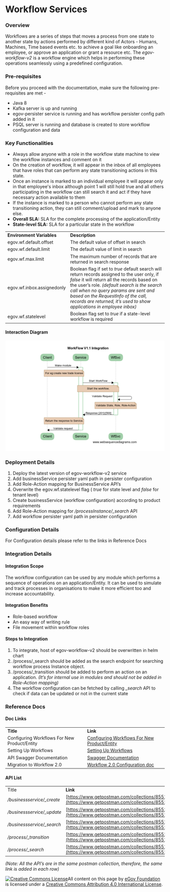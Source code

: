 # Workflow Services

### Overview

Workflows are a series of steps that moves a process from one state to another state by actions performed by different kind of Actors - Humans, Machines, Time based events etc. to achieve a goal like onboarding an employee, or approve an application or grant a resource etc. The _egov-workflow-v2_ is a workflow engine which helps in performing these operations seamlessly using a predefined configuration.

### Pre-requisites

Before you proceed with the documentation, make sure the following pre-requisites are met -

* Java 8
* Kafka server is up and running
* egov-persister service is running and has workflow persister config path added in it
* PSQL server is running and database is created to store workflow configuration and data

### Key Functionalities

* Always allow anyone with a role in the workflow state machine to view the workflow instances and comment on it
* On the creation of workflow, it will appear in the inbox of all employees that have roles that can perform any state transitioning actions in this state.
* Once an instance is marked to an individual employee it will appear only in that employee's inbox although point 1 will still hold true and all others participating in the workflow can still search it and act if they have necessary action available to them
* If the instance is marked to a person who cannot perform any state transitioning action, they can still comment/upload and mark to anyone else.
* **Overall SLA:** SLA for the complete processing of the application/Entity
* **State-level SLA:** SLA for a particular state in the workflow

|                            |                                                                                                                                                                                                                                                                                                                                                      |
| -------------------------- | ---------------------------------------------------------------------------------------------------------------------------------------------------------------------------------------------------------------------------------------------------------------------------------------------------------------------------------------------------- |
| **Environment Variables**  | **Description**                                                                                                                                                                                                                                                                                                                                      |
| egov.wf.default.offset     | The default value of offset in search                                                                                                                                                                                                                                                                                                                |
| egov.wf.default.limit      | The default value of limit in search                                                                                                                                                                                                                                                                                                                 |
| egov.wf.max.limit          | The maximum number of records that are returned in search response                                                                                                                                                                                                                                                                                   |
| egov.wf.inbox.assignedonly | Boolean flag if set to _true_ default search will return records assigned to the user only, if _false_ it will return all the records based on the user’s role. _(default search is the search call when no query params are sent and based on the RequestInfo of the call, records are returned, it’s used to show applications in employee inbox)_ |
| egov.wf.statelevel         | Boolean flag set to _true_ if a state-level workflow is required                                                                                                                                                                                                                                                                                     |

#### Interaction Diagram

![](<../../../.gitbook/assets/image (74).png>)

### Deployment Details

1. Deploy the latest version of egov-workflow-v2 service
2. Add businessService persister yaml path in persister configuration
3. Add Role-Action mapping for BusinessService API’s
4. Overwrite the egov.wf.statelevel flag ( _true_ for state level and _false_ for tenant level)
5. Create businessService (workflow configuration) according to product requirements
6. Add Role-Action mapping for _/processInstance/\_search_ API
7. Add workflow persister yaml path in persister configuration

### Configuration Details

For Configuration details please refer to the links in Reference Docs

### Integration Details

#### Integration Scope

The workflow configuration can be used by any module which performs a sequence of operations on an application/Entity. It can be used to simulate and track processes in organisations to make it more efficient too and increase accountability.

#### Integration Benefits

* Role-based workflow
* An easy way of writing rule
* File movement within workflow roles

#### Steps to Integration

1. To integrate, host of egov-workflow-v2 should be overwritten in helm chart
2. /process/\_search should be added as the search endpoint for searching workflow process Instance object.
3. /process/\_transition should be added to perform an action on an application. _(It’s for internal use in modules and should not be added in Role-Action mapping)_
4. The workflow configuration can be fetched by calling _\_search_ API to check if data can be updated or not in the current state

### Reference Docs

#### Doc Links

|                                              |                                                                                                                                              |
| -------------------------------------------- | -------------------------------------------------------------------------------------------------------------------------------------------- |
| **Title**                                    | **Link**                                                                                                                                     |
| Configuring Workflows For New Product/Entity | [Configuring Workflows For New Product/Entity](../../configuring-digit-services/configuring-workflows/configuring-workflow-for-an-entity.md) |
| Setting Up Workflows                         | [Setting Up Workflows](../../configuring-digit-services/configuring-workflows/setting-up-workflow.md)                                        |
| API Swagger Documentation                    | [Swagger Documentation](https://raw.githubusercontent.com/egovernments/core-services/master/docs/worfklow-2.0)                               |
| Migration to Workflow 2.0                    | [Workflow 2.0 Configuration doc](https://digit-discuss.atlassian.net/wiki/spaces/EPE/pages/120619031/Workflow+2.0+Configuration+doc)         |

#### API List

|                             |                                                                                                                            |
| --------------------------- | -------------------------------------------------------------------------------------------------------------------------- |
| Title                       | **Link**                                                                                                                   |
| _/businessservice/\_create_ | [https://www.getpostman.com/collections/8552e3de40c819e34190](https://www.getpostman.com/collections/8552e3de40c819e34190) |
| _/businessservice/\_update_ | [https://www.getpostman.com/collections/8552e3de40c819e34190](https://www.getpostman.com/collections/8552e3de40c819e34190) |
| _/businessservice/\_search_ | [https://www.getpostman.com/collections/8552e3de40c819e34190](https://www.getpostman.com/collections/8552e3de40c819e34190) |
| _/process/\_transition_     | [https://www.getpostman.com/collections/8552e3de40c819e34190](https://www.getpostman.com/collections/8552e3de40c819e34190) |
| _/process/\_search_         | [https://www.getpostman.com/collections/8552e3de40c819e34190](https://www.getpostman.com/collections/8552e3de40c819e34190) |

_(Note: All the API’s are in the same postman collection, therefore, the same link is added in each row)_

[![Creative Commons License](https://i.creativecommons.org/l/by/4.0/80x15.png)](http://creativecommons.org/licenses/by/4.0/)All content on this page by [eGov Foundation ](https://egov.org.in/)is licensed under a [Creative Commons Attribution 4.0 International License](http://creativecommons.org/licenses/by/4.0/).
